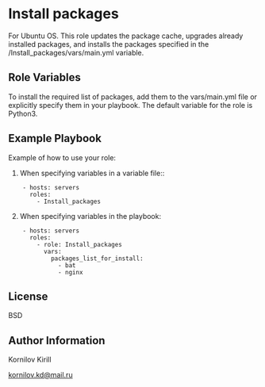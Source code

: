Install packages
=========

For Ubuntu OS.
This role updates the package cache, upgrades already installed packages, and installs the packages specified in the /Install_packages/vars/main.yml variable.

Role Variables
--------------

To install the required list of packages, add them to the vars/main.yml file or explicitly specify them in your playbook. 
The default variable for the role is Python3.

Example Playbook
----------------

Example of how to use your role:

1. When specifying variables in a variable file::
````
	- hosts: servers
	  roles:
		- Install_packages
````
2. When specifying variables in the playbook:
````
	- hosts: servers
	  roles:
		- role: Install_packages
		  vars:
			packages_list_for_install:
			  - bat
			  - nginx
````

License
-------

BSD

Author Information
------------------

Kornilov Kirill

kornilov.kd@mail.ru
